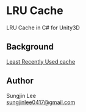 # LRU Cache
LRU Cache in C# for Unity3D

## Background
[Least Recently Used cache](https://en.wikipedia.org/wiki/Cache_replacement_policies#Least_Recently_Used_.28LRU.29)

## Author
Sungjin Lee<br> 
sungjinlee0417@gmail.com
